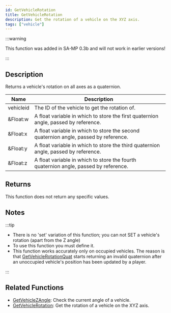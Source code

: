 ```yaml
---
id: GetVehicleRotation
title: GetVehicleRotation
description: Get the rotation of a vehicle on the XYZ axis.
tags: ["vehicle"]
---
```


:::warning

This function was added in SA-MP 0.3b and will not work in earlier versions!

:::

## Description

Returns a vehicle's rotation on all axes as a quaternion.

| Name      | Description                                                                          |
| --------- | ------------------------------------------------------------------------------------ |
| vehicleid | The ID of the vehicle to get the rotation of.                                        |
| &Float:w  | A float variable in which to store the first quaternion angle, passed by reference.  |
| &Float:x  | A float variable in which to store the second quaternion angle, passed by reference. |
| &Float:y  | A float variable in which to store the third quaternion angle, passed by reference.  |
| &Float:z  | A float variable in which to store the fourth quaternion angle, passed by reference. |

## Returns

This function does not return any specific values.

## Notes

:::tip

- There is no 'set' variation of this function; you can not SET a vehicle's rotation (apart from the Z angle)
- To use this function you must define it.
- This function works accurately only on occupied vehicles. The reason is that [GetVehicleRotationQuat](GetVehicleRotationQuat) starts returning an invalid quaternion after an unoccupied vehicle's position has been updated by a player.

:::

## Related Functions

- [GetVehicleZAngle](GetVehicleZAngle): Check the current angle of a vehicle.
- [GetVehicleRotation](GetVehicleRotation): Get the rotation of a vehicle on the XYZ axis.
